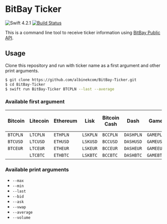 # BitBay Ticker

![Swift 4.2.1](https://img.shields.io/badge/Swift-4.2.1-orange.svg)
[![Build Status](https://travis-ci.org/albinekcom/BitBay-Ticker.svg?branch=master)](https://travis-ci.org/albinekcom/BitBay-Ticker)

This is a command line tool to receive ticker information using [BitBay Public API](https://bitbay.net/en/api-public).

## Usage

Clone this repository and run with ticker name as a first argument and other print arguments.

```bash
$ git clone https://github.com/albinekcom/BitBay-Ticker.git
$ cd BitBay-Ticker
$ swift run BitBay-Ticker BTCPLN --last --average
```

### Available first argument

| Bitcoin  | Litecoin | Ethereum | Lisk     | Bitcoin Cash | Dash      | Game      | Bitcoin Gold | KZCash   | Ripple   | Infinity Economics | Monero   | Zcash    | Golem    | OmiseGO  | FuturoCoin | Augur    | Basic Attention Token | 0x       | TenX     | Neumark  |  Tron    | AMLT      | Experty  | Bob’s Repair | Lisk Machine Learning | Bitcoin SV | Blockchain Poland | Stellar  |
|----------|----------|----------|----------|--------------|-----------|-----------|--------------|----------|----------|--------------------|----------|----------|----------|----------|------------|----------|-----------------------|----------|----------|----------| ---------|-----------|----------|--------------|-----------------------|------------|-------------------|----------|
| `BTCPLN` | `LTCPLN` | `ETHPLN` | `LSKPLN` | `BCCPLN`     | `DASHPLN` | `GAMEPLN` | `BTGPLN`     | `KZCPLN` | `XRPPLN` | `XINPLN`           | `XMRPLN` | `ZECPLN` | `GNTPLN` | `OMGPLN` | `FTOPLN`   | `REPPLN` | `BATPLN`              | `ZRXPLN` | `PAYPLN` | `NEUPLN` | `TRXPLN` | `AMLTPLN` | `EXYPLN` | `BOBPLN`     | `LMLPLN`              | `BSVPLN`   | `BCP/PLN`         | `XLMPLN` |
| `BTCUSD` | `LTCUSD` | `ETHUSD` | `LSKUSD` | `BCCUSD`     | `DASHUSD` | `GAMEUSD` | `BTGUSD`     | `KZCUSD` | `XRPEUR` | `XINEUR`           | `XMREUR` | `ZECEUR` | `GNTEUR` | `OMGEUR` | `FTOEUR`   | `REPEUR` | `BATEUR`              | `ZRXEUR` | `PAYEUR` | `NEUEUR` | `TRXEUR` | `AMLTEUR` | `EXYEUR` | `BOBEUR`     |                       | `BSVEUR`   |                   | `XLMEUR` |
| `BTCEUR` | `LTCEUR` | `ETHEUR` | `LSKEUR` | `BCCEUR`     | `DASHEUR` | `GAMEEUR` | `BTGEUR`     | `KZCEUR` | `XRPUSD` | `XINUSD`           | `XMRUSD` | `ZECUSD` | `GNTUSD` | `OMGUSD` | `FTOUSD`   | `REPUSD` | `BATUSD`              | `ZRXUSD` | `PAYUSD` | `NEUUSD` | `TRXUSD` | `AMLTUSD` | `EXYUSD` | `BOBUSD`     |                       | `BSVUSD`   |                   | `XLMUSD` |
|          | `LTCBTC` | `ETHBTC` | `LSKBTC` | `BCCBTC`     | `DASHBTC` | `GAMEBTC` | `BTGBTC`     | `KZCBTC` | `XRPBTC` | `XINBTC`           | `XMRBTC` | `ZECBTC` | `GNTBTC` | `OMGBTC` | `FTOBTC`   | `REPBTC` | `BATBTC`              | `ZRXBTC` | `PAYBTC` | `NEUBTC` | `TRXBTC` | `AMLTBTC` | `EXYBTC` | `BOBBTC`     | `LMLBTC`              | `BSVBTC`   |                   | `XLMBTC` |

### Available print arguments

- `--max`
- `--min`
- `--last`
- `--bid`
- `--ask`
- `--vwap`
- `--average`
- `--volume`
